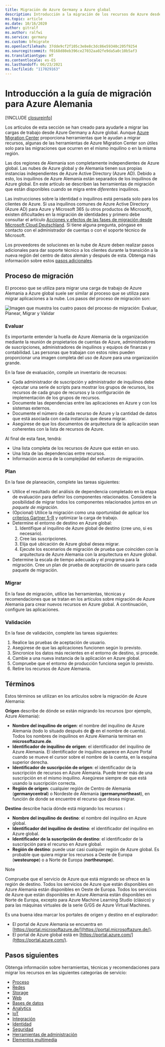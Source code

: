 ```yaml
---
title: Migración de Azure Germany a Azure global
description: Introducción a la migración de los recursos de Azure desde Azure Germany a Azure global.
ms.topic: article
ms.date: 10/16/2020
author: gitralf
ms.author: ralfwi
ms.service: germany
ms.custom: bfmigrate
ms.openlocfilehash: 37dde9cf2f105c3e8e8c3dc86e59340c205f9254
ms.sourcegitcommit: f0168d80eb396ce27032aa02fe9da5a0c10b5af3
ms.translationtype: HT
ms.contentlocale: es-ES
ms.lasthandoff: 06/23/2021
ms.locfileid: "117029163"
---
```

# <a name="overview-of-migration-guidance-for-azure-germany"></a>Introducción a la guía de migración para Azure Alemania

[!INCLUDE [closureinfo](../../includes/germany-closure-info.md)]

Los artículos de esta sección se han creado para ayudarle a migrar las cargas de trabajo desde Azure Germany a Azure global. Aunque [Azure Migration Center](https://azure.microsoft.com/migration/) proporciona herramientas que le ayudan a migrar recursos, algunas de las herramientas de Azure Migration Center son útiles solo para las migraciones que ocurren en el mismo inquilino o en la misma región.

Las dos regiones de Alemania son completamente independientes de Azure global. Las nubes de Azure global y de Alemania tienen sus propias instancias independientes de Azure Active Directory (Azure AD). Debido a esto, los inquilinos de Azure Alemania están separados de los inquilinos de Azure global. En este artículo se describen las herramientas de migración que están disponibles cuando se migra entre *diferentes* inquilinos.

Las instrucciones sobre la identidad o inquilinos está pensada solo para los clientes de Azure. Si usa inquilinos comunes de Azure Active Directory (Azure AD) para Azure y Microsoft 365 (u otros productos de Microsoft), existen dificultades en la migración de identidades y primero debe consultar el artículo [Acciones y efectos de las fases de migración desde Microsoft Cloud Deutschland](/microsoft-365/enterprise/ms-cloud-germany-transition-phases?view=o365-worldwide). Si tiene alguna pregunta, póngase en contacto con el administrador de cuentas o con el soporte técnico de Microsoft.

Los proveedores de soluciones en la nube de Azure deben realizar pasos adicionales para dar soporte técnico a los clientes durante la transición a la nueva región del centro de datos alemán y después de esta. Obtenga más información sobre estos [pasos adicionales](/microsoft-365/enterprise/ms-cloud-germany-transition-add-csp).

## <a name="migration-process"></a>Proceso de migración

El proceso que se utiliza para migrar una carga de trabajo de Azure Alemania a Azure global suele ser similar al proceso que se utiliza para migrar aplicaciones a la nube. Los pasos del proceso de migración son:

![Imagen que muestra los cuatro pasos del proceso de migración: Evaluar, Planear, Migrar y Validar](./media/germany-migration-main/migration-steps.png)

### <a name="assess"></a>Evaluar

Es importante entender la huella de Azure Alemania de la organización mediante la reunión de propietarios de cuentas de Azure, administradores de suscripciones, administradores de inquilinos y equipos de finanzas y contabilidad. Las personas que trabajan con estos roles pueden proporcionar una imagen completa del uso de Azure para una organización grande.

En la fase de evaluación, compile un inventario de recursos:
  - Cada administrador de suscripción y administrador de inquilinos debe ejecutar una serie de scripts para mostrar los grupos de recursos, los recursos de cada grupo de recursos y la configuración de implementación de los grupos de recursos.
  - Documente las dependencias entre las aplicaciones en Azure y con los sistemas externos.
  - Documente el número de cada recurso de Azure y la cantidad de datos que está asociada con cada instancia que desea migrar.
  - Asegúrese de que los documentos de arquitectura de la aplicación sean coherentes con la lista de recursos de Azure.

Al final de esta fase, tendrá:

- Una lista completa de los recursos de Azure que están en uso.
- Una lista de las dependencias entre recursos.
- Información acerca de la complejidad del esfuerzo de migración.

### <a name="plan"></a>Plan

En la fase de planeación, complete las tareas siguientes:

- Utilice el resultado del análisis de dependencia completado en la etapa de evaluación para definir los componentes relacionados. Considere la posibilidad de migrar todos los componentes relacionados juntos en un *paquete de migración*.
- (Opcional) Utilice la migración como una oportunidad de aplicar los [criterios Gartner 5-R](https://www.gartner.com/en/documents/3873016/evaluation-criteria-for-cloud-management-platforms-and-t) y optimizar la carga de trabajo.
- Determine el entorno de destino en Azure global:
  1. Identifique al inquilino de Azure global de destino (cree uno, si es necesario).
  1. Cree las suscripciones.
  1. Elija qué ubicación de Azure global desea migrar.
  1. Ejecute los escenarios de migración de prueba que coinciden con la arquitectura de Azure Alemania con la arquitectura en Azure global.
- Determine la escala de tiempo adecuada y el programa para la migración. Cree un plan de prueba de aceptación de usuario para cada paquete de migración.

### <a name="migrate"></a>Migrar

En la fase de migración, utilice las herramientas, técnicas y recomendaciones que se tratan en los artículos sobre migración de Azure Alemania para crear nuevos recursos en Azure global. A continuación, configure las aplicaciones.

### <a name="validate"></a>Validación

En la fase de validación, complete las tareas siguientes:

1. Realice las pruebas de aceptación de usuario.
1. Asegúrese de que las aplicaciones funcionen según lo previsto.
1. Sincronice los datos más recientes en el entorno de destino, si procede.
1. Cambie a una nueva instancia de la aplicación en Azure global.
1. Compruebe que el entorno de producción funciona según lo previsto.
1. Retire los recursos de Azure Alemania.

## <a name="terms"></a>Términos

Estos términos se utilizan en los artículos sobre la migración de Azure Alemania:

**Origen** describe de dónde se están migrando los recursos (por ejemplo, Azure Alemania):

- **Nombre del inquilino de origen**: el nombre del inquilino de Azure Alemania (todo lo situado después de **\@** en el nombre de cuenta). Todos los nombres de inquilinos en Azure Alemania terminan en **microsoftazure.de**.
- **Identificador de inquilino de origen**: el identificador del inquilino de Azure Alemania. El identificador de inquilino aparece en Azure Portal cuando se mueve el cursor sobre el nombre de la cuenta, en la esquina superior derecha.
- **Identificador de suscripción de origen**: el identificador de la suscripción de recursos en Azure Alemania. Puede tener más de una suscripción en el mismo inquilino. Asegúrese siempre de que está usando la suscripción correcta.
- **Región de origen**: cualquier región de Centro de Alemania (**germanycentral**) o Nordeste de Alemania (**germanynortheast**), en función de donde se encuentre el recurso que desea migrar.

**Destino** describe hacia dónde está migrando los recursos **:**

- **Nombre del inquilino de destino**: el nombre del inquilino en Azure global.
- **Identificador del inquilino de destino**: el identificador del inquilino en Azure global.
- **Identificador de la suscripción de destino**: el identificador de la suscripción para el recurso en Azure global.
- **Región de destino**: puede usar casi cualquier región de Azure global. Es probable que quiera migrar los recursos a Oeste de Europa (**westeurope**) o a Norte de Europa (**northeurope**).

> [!NOTE]
> Compruebe que el servicio de Azure que está migrando se ofrece en la región de destino. Todos los servicios de Azure que están disponibles en Azure Alemania están disponibles en Oeste de Europa. Todos los servicios de Azure que están disponibles en Azure Alemania están disponibles en Norte de Europa, excepto para Azure Machine Learning Studio (clásico) y para las máquinas virtuales de la serie G/GS de Azure Virtual Machines.

Es una buena idea marcar los portales de origen y destino en el explorador:

- El portal de Azure Alemania se encuentra en [https://portal.microsoftazure.de/](https://portal.microsoftazure.de/).
- El portal de Azure global está en [https://portal.azure.com/](https://portal.azure.com/).

## <a name="next-steps"></a>Pasos siguientes

Obtenga información sobre herramientas, técnicas y recomendaciones para migrar los recursos en las siguientes categorías de servicio:

- [Proceso](./germany-migration-compute.md)
- [Redes](./germany-migration-networking.md)
- [Storage](./germany-migration-storage.md)
- [Web](./germany-migration-web.md)
- [Bases de datos](./germany-migration-databases.md)
- [Analytics](./germany-migration-analytics.md)
- [IoT](./germany-migration-iot.md)
- [Integración](./germany-migration-integration.md)
- [Identidad](./germany-migration-identity.md)
- [Seguridad](./germany-migration-security.md)
- [Herramientas de administración](./germany-migration-management-tools.md)
- [Elementos multimedia](./germany-migration-media.md)
